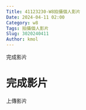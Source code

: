 ```yaml
---
Title: 41123230-W8拍攝個人影片
Date: 2024-04-11 02:00
Category: w8
Tags: 拍攝個人影片
Slug: 3020240411
Author: kmol
---
```


完成影片

<!-- PELICAN_END_SUMMARY -->
# 完成影片
上傳影片